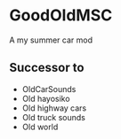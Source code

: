 # GoodOldMSC
A my summer car mod
## Successor to
- OldCarSounds
- Old hayosiko
- Old highway cars
- Old truck sounds
- Old world
